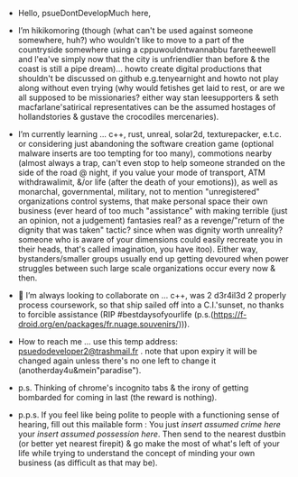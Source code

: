 - Hello, psueDontDevelopMuch here,

- I’m hikikomoring (though (what can't be used against someone somewhere, huh?) who wouldn't like to move to a part of the countryside somewhere using a cppuwouldntwannabbu faretheewell and l'ea've simply now that the city is unfriendlier than before & the coast is still a pipe dream)... howto create digital productions that shouldn't be discussed on github e.g.tenyearnight and howto not play along without even trying (why would fetishes get laid to rest, or are we all supposed to be missionaries? either way stan leesupporters & seth macfarlane'satirical representatives can be the assumed hostages of hollandstories & gustave the crocodiles mercenaries).

- I’m currently learning ... c++, rust, unreal, solar2d, texturepacker, e.t.c. or considering just abandoning the software creation game (optional malware inserts are too tempting for too many), commotions nearby (almost always a trap, can't even stop to help someone stranded on the side of the road @ night, if you value your mode of transport, ATM withdrawalimit, &/or life (after the death of your emotions)), as well as monarchal, governmental, military, not to mention "unregistered" organizations control systems, that make personal space their own business (ever heard of too much "assistance" with making terrible (just an opinion, not a judgement) fantasies real? as a revenge/"return of the dignity that was taken" tactic? since when was dignity worth unreality? someone who is aware of your dimensions could easily recreate you in their heads, that's called imagination, you have itoo). Either way, bystanders/smaller groups usually end up getting devoured when power struggles between such large scale organizations occur every now & then.

- 💞️ I’m always looking to collaborate on ... c++, was 2 d3r4il3d 2 properly process coursework, so that ship sailed off into a C.I.'sunset, no thanks to forcible assistance (RIP #bestdaysofyourlife (p.s.(https://f-droid.org/en/packages/fr.nuage.souvenirs/))).

- How to reach me ... use this temp address: psuedodeveloper2@trashmail.fr . note that upon expiry it will be changed again unless there's no one left to change it (anotherday4u&mein"paradise").

- p.s. Thinking of chrome's incognito tabs & the irony of getting bombarded for coming in last (the reward is nothing).

- p.p.s. If you feel like being polite to people with a functioning sense of hearing, fill out this mailable form : You just *insert assumed crime here* your *insert assumed possession here*. Then send to the nearest dustbin (or better yet nearest firepit) & go make the most of what's left of your life while trying to understand the concept of minding your own business (as difficult as that may be).

<!---
psueDoDeveloper/psueDoDeveloper is a ✨ special ✨ repository because its `README.md` (this file) appears on your GitHub profile.
You can click the Preview link to take a look at your changes.
--->
